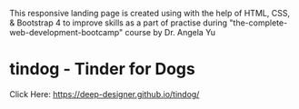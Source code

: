 This responsive landing page is created using with the help of HTML, CSS, & Bootstrap 4 to improve skills as a part of 
practise during "the-complete-web-development-bootcamp" course by Dr. Angela Yu

# tindog - Tinder for Dogs

Click Here: https://deep-designer.github.io/tindog/
